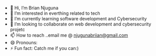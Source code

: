 - 👋 Hi, I’m Brian Njuguna
- 👀 I’m interested in everthing related to tech
- 🌱 I’m currently learning software development and Cybersecurity
- 💞️ I’m looking to collaborate on web development and cybersecurity projetc
- 📫 How to reach ..email me @ njugunabriian@gmail.com
- 😄 Pronouns: 
- ⚡ Fun fact: Catch me if you can:)

<!---
ifconfigbrian/ifconfigbrian is a ✨ special ✨ repository because its `README.md` (this file) appears on your GitHub profile.
You can click the Preview link to take a look at your changes.
--->
